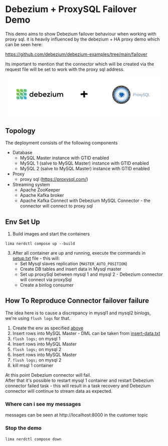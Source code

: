 # Debezium + ProxySQL Failover Demo

This demo aims to show Debezium failover behaviour when working with proxy sql.
it is heavily influenced by the debezium + HA proxy demo which can be seen here:

https://github.com/debezium/debezium-examples/tree/main/failover 

Its important to mention that the connector which will be created via the request file
will be set to work with the proxy sql address.

![alt text](https://github.com/AviMualem/debezium-proxysql-failover/blob/main/demo.jpeg?raw=true)

## Topology
The deployment consists of the following components

* Database
  * MySQL Master instance with GTID enabled
  * MySQL 1 (salve to MySQL Master) instance with GTID enabled
  * MySQL 2 (salve to MySQL Master) instance with GTID enabled
* Proxy
	* proxy sql (https://proxysql.com/)
* Streaming system
  * Apache ZooKeeper
  * Apache Kafka broker
  * Apache Kafka Connect with Debezium MySQL Connector - the connector will connect to proxy sql

## Env Set Up
1. Build images and start the containers 
```
lima nerdctl compose up --build
```

3. After all container are up and running, execute the commands in [setup.txt](./setup.txt) file - this will:
    - Set Mysql slaves replication (`MASTER_AUTO_POSITION`)
    - Create DB tables and insert data in Mysql master 
    - Set up proxySql between mysql 1 and mysql 2 - Debezium connector will connect via proxySql
    - Create a binlog consumer
    
## How To Reproduce Connector failover failure
The idea here is to cause a discrepancy in mysql1 and mysql2 binlogs, we're using `flush logs` for that.

1. Create the env as specified [above](#env-set-up)
2. Insert rows into MySQL Master - DML can be taken from [insert-data.txt](./insert-data.txt)
3. `flush logs;` on mysql 1
4. Insert rows into MySQL Master
5. `flush logs;` on mysql 2
6. Insert rows into MySQL Master
7. `flush logs;` on mysql 2
8. kill msql 1 container

At this point Debezium connector will fail.<br>
After that it's possible to restart mysql 1 container and restart Debezium connector failed task - 
this will result in a task recovery and Debezium connector will continue to stream data as expected.


### Where can i see my messages 
messages can be seen at http://localhost:8000 in the customer topic

### Stop the demo
```
lima nerdctl compose down